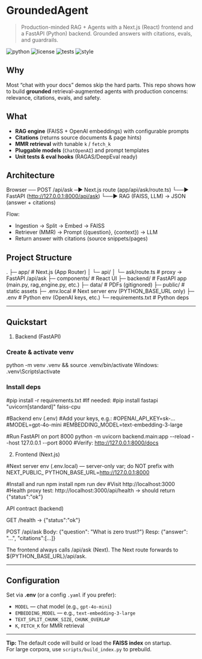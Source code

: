 # GroundedAgent
> Production-minded RAG + Agents with a Next.js (React) frontend and a FastAPI (Python) backend. Grounded answers with citations, evals, and guardrails.

![python](https://img.shields.io/badge/Python-3.11+-blue)
![license](https://img.shields.io/badge/license-MIT-green)
![tests](https://img.shields.io/badge/tests-passing-brightgreen)
![style](https://img.shields.io/badge/style-ruff%20%7C%20black-black)

## Why
Most “chat with your docs” demos skip the hard parts. This repo shows how to build **grounded** retrieval-augmented agents with production concerns: relevance, citations, evals, and safety.

## What
- **RAG engine** (FAISS + OpenAI embeddings) with configurable prompts  
- **Citations** (returns source documents & page hints)  
- **MMR retrieval** with tunable `k` / `fetch_k`  
- **Pluggable models** (`ChatOpenAI`) and prompt templates  
- **Unit tests & eval hooks** (RAGAS/DeepEval ready)

## Architecture

Browser ── POST /api/ask ─▶ Next.js route (app/api/ask/route.ts)
                             └──▶ FastAPI (http://127.0.0.1:8000/api/ask)
                                   └──▶ RAG (FAISS, LLM) → JSON (answer + citations)
                                   
Flow:
- Ingestion → Split → Embed → FAISS
- Retriever (MMR) → Prompt ({question}, {context}) → LLM
- Return answer with citations (source snippets/pages)


## Project Structure
.
├─ app/                     # Next.js (App Router)
│  └─ api/
│     └─ ask/route.ts      # proxy -> FastAPI /api/ask
├─ components/              # React UI
├─ backend/                 # FastAPI app (main.py, rag_engine.py, etc.)
├─ data/                    # PDFs (gitignored)
├─ public/                  # static assets
├─ .env.local               # Next server env (PYTHON_BASE_URL only)
├─ .env                     # Python env (OpenAI keys, etc.)
└─ requirements.txt         # Python deps

---

## Quickstart

1) Backend (FastAPI)

### Create & activate venv
python -m venv .venv && source .venv/bin/activate
Windows: .venv\Scripts\activate

### Install deps
#pip install -r requirements.txt
#If needed:
#pip install fastapi "uvicorn[standard]" faiss-cpu

#Backend env (.env)
#Add your keys, e.g.:
#OPENAI_API_KEY=sk-...
#MODEL=gpt-4o-mini
#EMBEDDING_MODEL=text-embedding-3-large

#Run FastAPI on port 8000
python -m uvicorn backend.main:app --reload --host 127.0.0.1 --port 8000
#Verify: http://127.0.0.1:8000/docs

2) Frontend (Next.js)

#Next server env (.env.local) — server-only var; do NOT prefix with NEXT_PUBLIC_
PYTHON_BASE_URL=http://127.0.0.1:8000

#Install and run
npm install
npm run dev
#Visit http://localhost:3000
#Health proxy test: http://localhost:3000/api/health  -> should return {"status":"ok"}


API contract (backend)

GET /health → {"status":"ok"}

POST /api/ask
Body: {"question": "What is zero trust?"}
Resp: {"answer": "...", "citations":[...]}

The frontend always calls /api/ask (Next). The Next route forwards to ${PYTHON_BASE_URL}/api/ask.

---



## Configuration

Set via **.env** (or a config `.yaml` if you prefer):

- `MODEL` — chat model (e.g., `gpt-4o-mini`)  
- `EMBEDDING_MODEL` — e.g., `text-embedding-3-large`  
- `TEXT_SPLIT_CHUNK_SIZE`, `CHUNK_OVERLAP`  
- `K`, `FETCH_K` for MMR retrieval  

---

**Tip:** The default code will build or load the **FAISS index** on startup.  
For large corpora, use `scripts/build_index.py` to prebuild.
